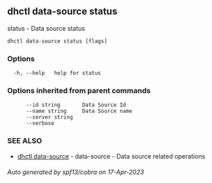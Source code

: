 ## dhctl data-source status

status - Data source status

```
dhctl data-source status [flags]
```

### Options

```
  -h, --help   help for status
```

### Options inherited from parent commands

```
      --id string       Data Source Id
      --name string     Data Source name
      --server string   
      --verbose         
```

### SEE ALSO

* [dhctl data-source](dhctl_data-source.md)	 - data-source - Data source related operations

###### Auto generated by spf13/cobra on 17-Apr-2023
